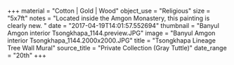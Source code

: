 +++
material = "Cotton | Gold | Wood"
object_use = "Religious"
size = "5x7ft"
notes = "Located inside the Amgon Monastery, this painting is clearly new. "
date = "2017-04-19T14:01:57.552694"
thumbnail = "Banyul Amgon interior Tsongkhapa_1144.preview.JPG"
image = "Banyul Amgon interior Tsongkhapa_1144.2000x2000.JPG"
title = "Tsongkhapa Lineage Tree Wall Mural"
source_title = "Private Collection (Gray Tuttle)"
date_range = "20th"
+++
